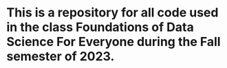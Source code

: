 # This is a repository for all code used in the class Foundations of Data Science For Everyone during the Fall semester of 2023.
